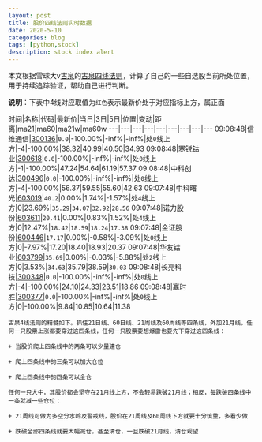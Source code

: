 ```yaml
---
layout: post
title: 股价四线法则实时数据
date: 2020-5-10
categories: blog
tags: [python,stock]
description: stock index alert
---
```



本文根据雪球大v[古泉](https://xueqiu.com/u/7148646888)的[古泉四线法则](https://xueqiu.com/7148646888/130498192)，计算了自己的一些自选股当前所处位置，用于持续追踪验证，帮助自己进行判断。

**说明**：下表中4线对应取值为`红色`表示最新价处于对应指标上方，属正面

时间|名称|代码|最新价|当日|3日|5日|位置|变动|距离|ma21|ma60|ma21w|ma60w
---|---|---|---|---|---|---|---|---
09:08:48|信维通信|[300136](https://xueqiu.com/S/SZ300136)|`0.0`|-100.00%|-inf%|-inf%|处`0`线上方|-4|-100.00%|38.32|40.99|40.50|34.93
09:08:48|寒锐钴业|[300618](https://xueqiu.com/S/SZ300618)|`0.0`|-100.00%|-inf%|-inf%|处`0`线上方|-1|-100.00%|47.24|54.64|61.19|57.37
09:08:48|中科创达|[300496](https://xueqiu.com/S/SZ300496)|`0.0`|-100.00%|-inf%|-inf%|处`0`线上方|-4|-100.00%|56.37|59.55|55.60|42.63
09:07:48|中科曙光|[603019](https://xueqiu.com/S/SH603019)|`40.2`|0.00%|1.74%|-1.57%|处`4`线上方|0|23.69%|`35.29`|`34.07`|`32.92`|`28.56`
09:07:48|诺力股份|[603611](https://xueqiu.com/S/SH603611)|`20.41`|0.00%|0.83%|1.52%|处`4`线上方|0|12.47%|`18.42`|`18.59`|`18.24`|`17.38`
09:07:48|金证股份|[600446](https://xueqiu.com/S/SH600446)|`17.17`|0.00%|-0.58%|-3.09%|处`0`线上方|0|-7.97%|17.20|18.40|18.93|20.37
09:07:48|华友钴业|[603799](https://xueqiu.com/S/SH603799)|`35.69`|0.00%|-0.03%|-5.88%|处`2`线上方|0|3.53%|`34.63`|35.79|38.59|`30.03`
09:08:48|长亮科技|[300348](https://xueqiu.com/S/SZ300348)|`0.0`|-100.00%|-inf%|-inf%|处`0`线上方|-4|-100.00%|24.10|24.33|23.51|18.86
09:08:48|赢时胜|[300377](https://xueqiu.com/S/SZ300377)|`0.0`|-100.00%|-inf%|-inf%|处`0`线上方|0|-100.00%|9.84|10.85|10.64|11.38

```
古泉4线法则的精髓如下。抓住21日线、60日线、21周线及60周线等四条线，外加21月线，任何一只股票上涨都要穿过这四条线，任何一只股票要想爆雷也要先下穿过这四条线：

+ 当股价爬上四条线中的两条可以少量建仓

+ 爬上四条线中的三条可以加大仓位

+ 爬上四条线中的四条可以全仓

任何一只大牛，其股价都会坚守在21月线上方，不会轻易跌破21月线；相反，每跌破四条线中一条就减一些仓位：

+ 21周线可做为多空分水岭及警戒线，股价在21周线及60周线下方就要十分慎重，多看少做

+ 跌破全部四条线就要大幅减仓，甚至清仓，一旦跌破21月线，清仓观望
```